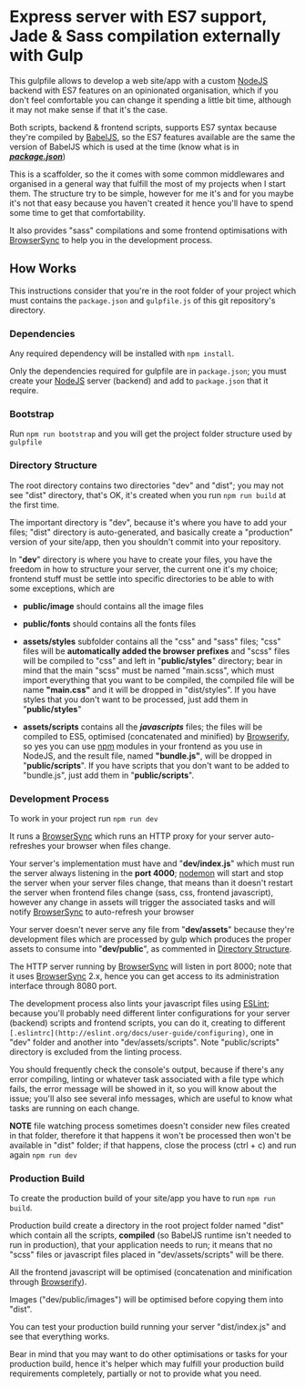 Express server with ES7 support, Jade & Sass compilation externally with Gulp
=============================================================================

This gulpfile allows to develop a web site/app with a custom [NodeJS](https://nodejs.org/) backend with ES7 features on an opinionated organisation, which if you don't feel comfortable you can change it spending a little bit time, although it may not make sense if that it's the case.

Both scripts, backend & frontend scripts, supports ES7  syntax because they're compiled by [BabelJS](https://babeljs.io/), so the ES7 features available are the same the version of BabelJS which is used at the time (know what is in [___package.json___](https://github.com/ifraixedes/dev-toolbox/blob/master/babeljs/es7-express-web-jade-gulp-sass-browsersync/package.json))

This is a scaffolder, so the it comes with some common middlewares and organised in a general way that fulfill the most of my projects when I start them. The structure try to be simple, however for me it's and for you maybe it's not that easy because you haven't created it hence you'll have to spend some time to get that comfortability.

It also provides "sass" compilations and some frontend optimisations with [BrowserSync](http://www.browsersync.io/) to help you in the development process.

## How Works

This instructions consider that you're in the root folder of your project which must contains the `package.json` and `gulpfile.js` of this git repository's directory.

### Dependencies

Any required dependency will be installed with `npm install`.

Only the dependencies required for gulpfile are in `package.json`; you must create your [NodeJS](https://nodejs.org/) server (backend) and add to `package.json` that it require.

### Bootstrap

Run `npm run bootstrap` and you will get the project folder structure used by `gulpfile`

### Directory Structure

The root directory contains two directories "dev" and "dist"; you may not see "dist" directory, that's OK, it's created when you run `npm run build` at the first time.

The important directory is "dev", because it's where you have to add your files; "dist" directory is auto-generated, and basically create a "production" version of your site/app, then you shouldn't commit into your repository.

In "__dev__" directory is where you have to create your files, you have the freedom in how to structure your server, the current one it's my choice; frontend stuff must be settle into specific directories to be able to  with some exceptions, which are

* __public/image__ should contains all the image files
* __public/fonts__ should contains all the fonts files
* __assets/styles__ subfolder contains all the "css" and "sass" files; "css" files will be __automatically added the browser prefixes__ and "scss" files will be compiled to "css" and left in "__public/styles__" directory; bear in mind that the main "scss" must be named "main.scss", which must import everything that you want to be compiled, the compiled file will be name __"main.css"__ and it will be dropped in "dist/styles".
  If you have styles that you don't want to be processed, just add them in "__public/styles__"

* __assets/scripts__ contains all the ___javascripts___ files; the files will be compiled to ES5, optimised (concatenated and minified) by [Browserify](http://browserify.org/), so yes you can use [npm](https://www.npmjs.com/) modules in your frontend as you use in NodeJS, and the result file, named __"bundle.js"__, will be dropped in "__public/scripts__".
  If you have scripts that you don't want to be added to "bundle.js", just add them in "__public/scripts__".


### Development Process

To work in your project run `npm run dev`

It runs a [BrowserSync](http://www.browsersync.io/) which runs an HTTP proxy for your server auto-refreshes your browser when files change.

Your server's implementation must have and "__dev/index.js__" which must run the server always listening in the __port 4000__; [nodemon](https://github.com/remy/nodemon) will start and stop the server when your server files change, that means than it doesn't restart the server when frontend files change (sass, css, frontend javascript), however any change in assets will trigger the associated tasks and will notify [BrowserSync](http://www.browsersync.io/) to auto-refresh your browser

Your server doesn't never serve any file from "__dev/assets__" because they're development files which are processed by gulp which produces the proper assets to consume into "__dev/public__", as commented in [Directory Structure](#directory-structure).

The HTTP server running by [BrowserSync](http://www.browsersync.io/) will listen in port 8000; note that it uses [BrowserSync](http://www.browsersync.io/) 2.x, hence you can get access to its administration interface through 8080 port.

The development process also lints your javascript files using [ESLint](http://eslint.org/); because you'll probably need different linter configurations for your server (backend) scripts and frontend scripts, you can do it, creating to different `[.eslintrc](http://eslint.org/docs/user-guide/configuring)`, one in "dev" folder and another into "dev/assets/scripts". Note "public/scripts" directory is excluded from the linting process.

You should frequently check the console's output, because if there's any error compiling, linting or whatever task associated with a file type which fails, the error message will be showed in it, so you will know about the issue; you'll also see several info messages, which are useful to know what tasks are running on each change.

__NOTE__ file watching process sometimes doesn't consider new files created in that folder, therefore it that happens it won't be processed then won't be available in "dist" folder; if that happens, close the process (ctrl + c) and run again `npm run dev`


### Production Build

To create the production build of your site/app you have to run `npm run build`.

Production build create a directory in the root project folder named "dist" which contain all the scripts, __compiled__ (so BabelJS runtime isn't needed to run in production), that your application needs to run; it means that no "scss" files or javascript files placed in "dev/assets/scripts" will be there.

All the frontend javascript will be optimised (concatenation and minification through [Browserify](http://browserify.org/)).

Images ("dev/public/images") will be optimised before copying them into "dist".

You can test your production build running your server "dist/index.js" and see that everything works.

Bear in mind that you may want to do other optimisations or tasks for your production build, hence it's helper which may fulfill your production build requirements completely, partially or not to provide what you need.
